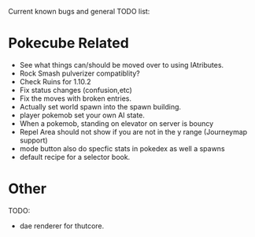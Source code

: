 Current known bugs and general TODO list:

# Pokecube Related

* See what things can/should be moved over to using IAtributes.
* Rock Smash pulverizer compatiblity?
* Check Ruins for 1.10.2
* Fix status changes (confusion,etc)
* Fix the moves with broken entries.
* Actually set world spawn into the spawn building.
* player pokemob set your own AI state.
* When a pokemob, standing on elevator on server is bouncy
* Repel Area should not show if you are not in the y range (Journeymap support)
* mode button also do specfic stats in pokedex as well a spawns
* default recipe for a selector book.

# Other

TODO:
* dae renderer for thutcore.
